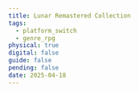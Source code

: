 ```yaml
---
title: Lunar Remastered Collection
tags:
  - platform_switch
  - genre_rpg
physical: true
digital: false
guide: false
pending: false
date: 2025-04-18
---
```

